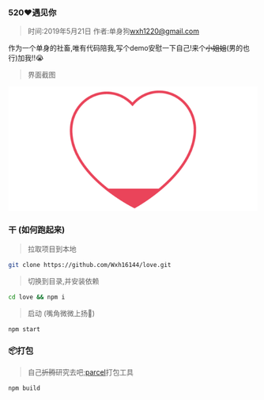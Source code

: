 ### 520❤遇见你

>时间:2019年5月21日
>作者:单身狗<wxh1220@gmail.com>

作为一个单身的社畜,唯有代码陪我,写个demo安慰一下自己!来个~~小姐姐~~(男的也行)加我!!😭

> 界面截图

![love](./love.gif)

### 干 (如何跑起来)
> 拉取项目到本地
```bash
git clone https://github.com/Wxh16144/love.git
```
> 切换到目录,并安装依赖
```bash
cd love && npm i
```
> 启动 (嘴角微微上扬🐶)
```bash
npm start
```

### 📦打包 
> 自己~~折腾~~研究去吧;[parcel](https://parceljs.org)打包工具
```bash
npm build
```

